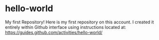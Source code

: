 # hello-world
My first Repository!
Here is my first repository on this account. I created it entirely within Github interface using instructions located at:
https://guides.github.com/activities/hello-world/
